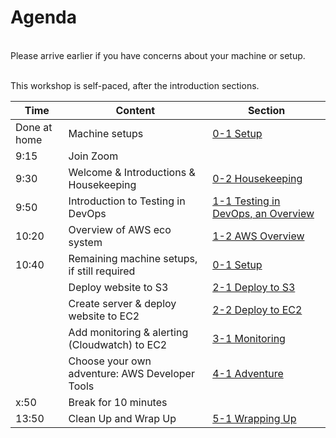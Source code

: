 # Agenda

</br>
Please arrive earlier if you have concerns about your machine or setup.
</br></br>

This workshop is self-paced, after the introduction sections.

| Time  | Content  | Section |
| ------------- |-------------| -------------|
| Done at home | Machine setups |[0-1 Setup](0-1-Setup.md)|
| 9:15 | Join Zoom | |
| 9:30 | Welcome & Introductions & Housekeeping | [0-2 Housekeeping](0-2-Housekeeping.md)|
| 9:50  | Introduction to Testing in DevOps |[1-1 Testing in DevOps, an Overview](1-1-TestingInDevOps.md)|
| 10:20 | Overview of AWS eco system | [1-2 AWS Overview](1-2-AWSoverview.md) |
| 10:40 | Remaining machine setups, if still required |[0-1 Setup](0-1-Setup.md)|
|  | Deploy website to S3  | [2-1 Deploy to S3](2-1-DeployToS3.md)|
|  | Create server & deploy website to EC2 | [2-2 Deploy to EC2](2-2-DeployEC2Template.md)|
|  | Add monitoring & alerting (Cloudwatch) to EC2 | [3-1 Monitoring](3-1-Monitoring.md)|
|  | Choose your own adventure: AWS Developer Tools | [4-1 Adventure](4-1-Adventure.md)|
| x:50 | Break for 10 minutes | |
| 13:50 | Clean Up and Wrap Up | [5-1 Wrapping Up](5-1-WrappingUp.md)|
